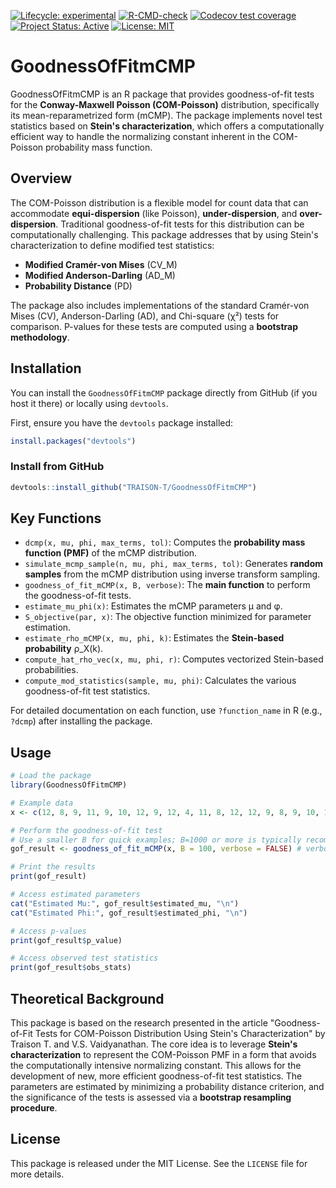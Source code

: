 [![Lifecycle: experimental](https://img.shields.io/badge/lifecycle-experimental-orange.svg)](https://lifecycle.r-lib.org/articles/stages.html#experimental) <!-- badges: start --> [![R-CMD-check](https://github.com/TRAISON-T/GoodnessOfFitmCMP/actions/workflows/R-CMD-check.yaml/badge.svg)](https://github.com/TRAISON-T/GoodnessOfFitmCMP/actions/workflows/R-CMD-check.yaml) <!-- badges: end --> <!-- badges: start --> [![Codecov test coverage](https://codecov.io/gh/TRAISON-T/GoodnessOfFitmCMP/graph/badge.svg)](https://app.codecov.io/gh/TRAISON-T/GoodnessOfFitmCMP) <!-- badges: end --> [![Project Status: Active](https://www.repostatus.org/badges/latest/active.svg)](https://www.repostatus.org/#active) [![License: MIT](https://img.shields.io/badge/License-MIT-yellow.svg)](https://opensource.org/licenses/MIT)

# GoodnessOfFitmCMP

GoodnessOfFitmCMP is an R package that provides goodness-of-fit tests for the **Conway-Maxwell Poisson (COM-Poisson)** distribution, specifically its mean-reparametrized form (mCMP). The package implements novel test statistics based on **Stein's characterization**, which offers a computationally efficient way to handle the normalizing constant inherent in the COM-Poisson probability mass function.

## Overview

The COM-Poisson distribution is a flexible model for count data that can accommodate **equi-dispersion** (like Poisson), **under-dispersion**, and **over-dispersion**. Traditional goodness-of-fit tests for this distribution can be computationally challenging. This package addresses that by using Stein's characterization to define modified test statistics:

-   **Modified Cramér-von Mises** (CV_M)
-   **Modified Anderson-Darling** (AD_M)
-   **Probability Distance** (PD)

The package also includes implementations of the standard Cramér-von Mises (CV), Anderson-Darling (AD), and Chi-square (χ²) tests for comparison. P-values for these tests are computed using a **bootstrap methodology**.

## Installation

You can install the `GoodnessOfFitmCMP` package directly from GitHub (if you host it there) or locally using `devtools`.

First, ensure you have the `devtools` package installed:

``` r
install.packages("devtools")
```

### Install from GitHub

``` r
devtools::install_github("TRAISON-T/GoodnessOfFitmCMP")
```

## Key Functions

-   `dcmp(x, mu, phi, max_terms, tol)`: Computes the **probability mass function (PMF)** of the mCMP distribution.
-   `simulate_mcmp_sample(n, mu, phi, max_terms, tol)`: Generates **random samples** from the mCMP distribution using inverse transform sampling.
-   `goodness_of_fit_mCMP(x, B, verbose)`: The **main function** to perform the goodness-of-fit tests.
-   `estimate_mu_phi(x)`: Estimates the mCMP parameters μ and φ.
-   `S_objective(par, x)`: The objective function minimized for parameter estimation.
-   `estimate_rho_mCMP(x, mu, phi, k)`: Estimates the **Stein-based probability** ρ_X(k).
-   `compute_hat_rho_vec(x, mu, phi, r)`: Computes vectorized Stein-based probabilities.
-   `compute_mod_statistics(sample, mu, phi)`: Calculates the various goodness-of-fit test statistics.

For detailed documentation on each function, use `?function_name` in R (e.g., `?dcmp`) after installing the package.

## Usage

``` r
# Load the package
library(GoodnessOfFitmCMP)

# Example data 
x <- c(12, 8, 9, 11, 9, 10, 12, 9, 12, 4, 11, 8, 12, 12, 9, 8, 9, 10, 15, 11, 14, 11, 9, 7, 15, 11, 13, 9, 15, 8, 7, 11)

# Perform the goodness-of-fit test
# Use a smaller B for quick examples; B=1000 or more is typically recommended for real analysis.
gof_result <- goodness_of_fit_mCMP(x, B = 100, verbose = FALSE) # verbose=FALSE to suppress bootstrap messages

# Print the results
print(gof_result)

# Access estimated parameters
cat("Estimated Mu:", gof_result$estimated_mu, "\n")
cat("Estimated Phi:", gof_result$estimated_phi, "\n")

# Access p-values
print(gof_result$p_value)

# Access observed test statistics
print(gof_result$obs_stats)
```

## Theoretical Background

This package is based on the research presented in the article "Goodness-of-Fit Tests for COM-Poisson Distribution Using Stein's Characterization" by Traison T. and V.S. Vaidyanathan. The core idea is to leverage **Stein's characterization** to represent the COM-Poisson PMF in a form that avoids the computationally intensive normalizing constant. This allows for the development of new, more efficient goodness-of-fit test statistics. The parameters are estimated by minimizing a probability distance criterion, and the significance of the tests is assessed via a **bootstrap resampling procedure**.

## License

This package is released under the MIT License. See the `LICENSE` file for more details.
